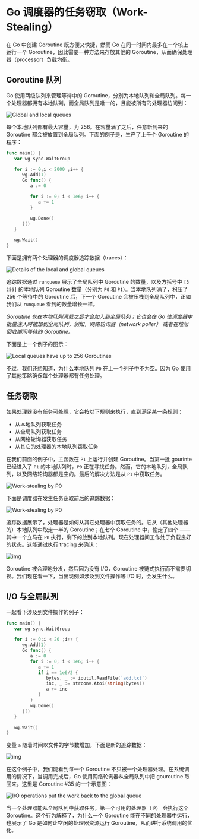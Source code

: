 # Go 调度器的任务窃取（Work-Stealing）

在 Go 中创建 Goroutine 既方便又快捷，然而 Go 在同一时间内最多在一个核上运行一个 Goroutine，因此需要一种方法来存放其他的 Goroutine，从而确保处理器（processor）负载均衡。

## Goroutine 队列

Go 使用两级队列来管理等待中的 Goroutine，分别为本地队列和全局队列。每一个处理器都拥有本地队列，而全局队列是唯一的，且能被所有的处理器访问到：

![Global and local queues](https://raw.githubusercontent.com/studygolang/gctt-images/master/go-work-stealing-in-go-Scheduler/ws-1.png)

每个本地队列都有最大容量，为 256。在容量满了之后，任意新到来的 Goroutine 都会被放置到全局队列。下面的例子是，生产了上千个 Goroutine 的程序：

```go
func main() {
   var wg sync.WaitGroup

   for i := 0;i < 2000 ;i++ {
      wg.Add(1)
      Go func() {
         a := 0

         for i := 0; i < 1e6; i++ {
            a += 1
         }

         wg.Done()
      }()
   }

   wg.Wait()
}
```

下面是拥有两个处理器的调度器追踪数据（traces）：

![Details of the local and global queues](https://raw.githubusercontent.com/studygolang/gctt-images/master/go-work-stealing-in-go-Scheduler/ws-2.png)

追踪数据通过 `runqueue` 展示了全局队列中 Goroutine 的数量，以及方括号中 `[3 256]` 的本地队列 Goroutine 数量（分别为 `P0` 和 `P1`）。当本地队列满了，积压了 256 个等待中的 Goroutine 后，下一个 Goroutine 会被压栈到全局队列中，正如我们从 `runqueue` 看到的数量增长一样。

*Goroutine 仅在本地队列满载之后才会加入到全局队列；它也会在 Go 往调度器中批量注入时被加到全局队列，例如，网络轮询器（network poller） 或者在垃圾回收期间等待的 Goroutine。*

下面是上一个例子的图示：

![Local queues have up to 256 Goroutines](https://raw.githubusercontent.com/studygolang/gctt-images/master/go-work-stealing-in-go-Scheduler/ws-3.png)

不过，我们还想知道，为什么本地队列 `P0` 在上一个列子中不为空。因为 Go 使用了其他策略确保每个处理器都有任务处理。

## 任务窃取

如果处理器没有任务可处理，它会按以下规则来执行，直到满足某一条规则：

- 从本地队列获取任务
- 从全局队列获取任务
- 从网络轮询器获取任务
- 从其它的处理器的本地队列窃取任务

在我们前面的例子中，主函数在 `P1` 上运行并创建 Goroutine。当第一批 gourinte 已经进入了 `P1` 的本地队列时，`P0` 正在寻找任务。然而，它的本地队列，全局队列，以及网络轮询器都是空的。最后的解决方法是从 `P1` 中窃取任务。

![Work-stealing by P0](https://raw.githubusercontent.com/studygolang/gctt-images/master/go-work-stealing-in-go-Scheduler/ws-4.png)

下面是调度器在发生任务窃取前后的追踪数据：

![Work-stealing by P0](https://raw.githubusercontent.com/studygolang/gctt-images/master/go-work-stealing-in-go-Scheduler/ws-8.png)

追踪数据展示了，处理器是如何从其它处理器中窃取任务的。它从（其他处理器的）本地队列中取走一半的 Goroutine；在七个 Goroutine 中，偷走了四个 —— 其中一个立马在 `P0` 执行，剩下的放到本地队列。现在处理器间工作处于负载良好的状态。这能通过执行 tracing 来确认：

![img](https://raw.githubusercontent.com/studygolang/gctt-images/master/go-work-stealing-in-go-Scheduler/ws-5.png)

Goroutine 被合理地分发，然后因为没有 I/O，Goroutine 被链式执行而不需要切换。我们现在看一下，当出现例如涉及到文件操作等 I/O 时，会发生什么。

## I/O 与全局队列

一起看下涉及到文件操作的例子：

```go
func main() {
   var wg sync.WaitGroup

   for i := 0;i < 20 ;i++ {
      wg.Add(1)
      Go func() {
         a := 0
         for i := 0; i < 1e6; i++ {
            a += 1
            if i == 1e6/2 {
               bytes, _ := ioutil.ReadFile(`add.txt`)
               inc, _ := strconv.Atoi(string(bytes))
               a += inc
            }
         }
         wg.Done()
      }()
   }

   wg.Wait()
}
```

变量 `a` 随着时间以文件的字节数增加，下面是新的追踪数据：

![img](https://raw.githubusercontent.com/studygolang/gctt-images/master/go-work-stealing-in-go-Scheduler/ws-6.png)

在这个例子中，我们能看到每一个 Goroutine 不只被一个处理器处理。在系统调用的情况下，当调用完成后，Go 使用网络轮询器从全局队列中把 gouroutine 取回来。这里是 Goroutine #35 的一个示意图：

![I/O operations put the work back to the global queue](https://raw.githubusercontent.com/studygolang/gctt-images/master/go-work-stealing-in-go-Scheduler/ws-7.png)

当一个处理器能从全局队列中获取任务，第一个可用的处理器（ `P`） 会执行这个 Goroutine。这个行为解释了，为什么一个 Goroutine 能在不同的处理器中运行，也展示了 Go 是如何让空闲的处理器资源运行 Goroutine，从而进行系统调用的优化。